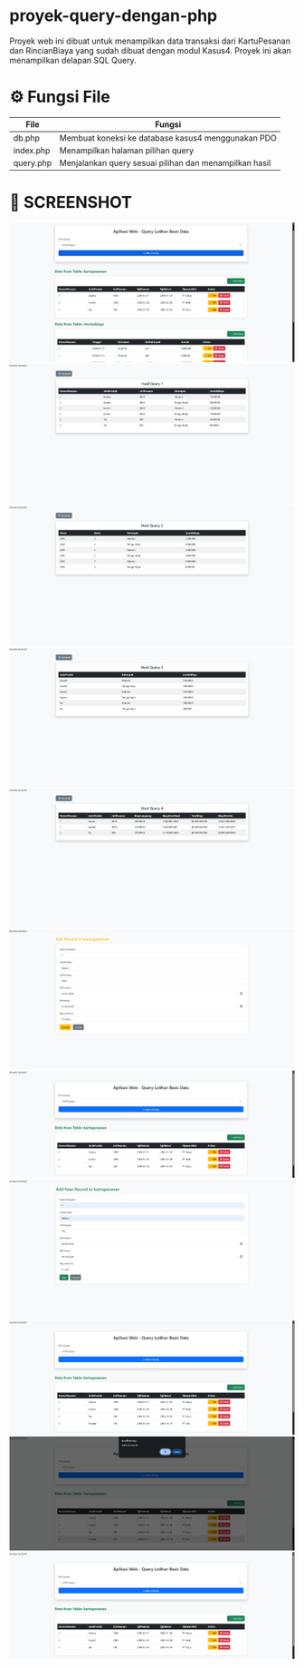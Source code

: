 # proyek-query-dengan-php
Proyek web ini dibuat untuk menampilkan data transaksi dari KartuPesanan dan RincianBiaya yang sudah dibuat dengan modul Kasus4.
Proyek ini akan menampilkan delapan SQL Query.

# ⚙️ Fungsi File
| File  | Fungsi |
| ------------- | ------------- |
| db.php | Membuat koneksi ke database kasus4 menggunakan PDO  |
| index.php | Menampilkan halaman pilihan query  |
| query.php | Menjalankan query sesuai pilihan dan menampilkan hasil |

# 📸 SCREENSHOT

![image alt](https://github.com/AdeeM03/proyek-query-dengan-php/blob/7134c5d64463e87a6bfd072cebc4aed009883ae4/Image/IMG10.png)
![image alt](https://github.com/AdeeM03/proyek-query-dengan-php/blob/f7c6d992693b05a42ff4a8841573ab6856bd7326/Image/IMG2.png)
![image alt](https://github.com/AdeeM03/proyek-query-dengan-php/blob/f7c6d992693b05a42ff4a8841573ab6856bd7326/Image/IMG3.png)
![image alt](https://github.com/AdeeM03/proyek-query-dengan-php/blob/f7c6d992693b05a42ff4a8841573ab6856bd7326/Image/IMG4.png)
![image alt](https://github.com/AdeeM03/proyek-query-dengan-php/blob/f7c6d992693b05a42ff4a8841573ab6856bd7326/Image/IMG5.png)
![image alt](https://github.com/AdeeM03/proyek-query-dengan-php/blob/1f8ca828f8fe322ea4a0855a9c42beb1defd80b5/Image/IMG11.png)
![image alt](https://github.com/AdeeM03/proyek-query-dengan-php/blob/1f8ca828f8fe322ea4a0855a9c42beb1defd80b5/Image/IMG12.png)
![image alt](https://github.com/AdeeM03/proyek-query-dengan-php/blob/1f8ca828f8fe322ea4a0855a9c42beb1defd80b5/Image/IMG13.png)
![image alt](https://github.com/AdeeM03/proyek-query-dengan-php/blob/1f8ca828f8fe322ea4a0855a9c42beb1defd80b5/Image/IMG14.png)
![image alt](https://github.com/AdeeM03/proyek-query-dengan-php/blob/1f8ca828f8fe322ea4a0855a9c42beb1defd80b5/Image/IMG15.png)
![image alt](https://github.com/AdeeM03/proyek-query-dengan-php/blob/1f8ca828f8fe322ea4a0855a9c42beb1defd80b5/Image/IMG16.png)
